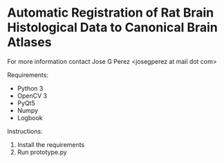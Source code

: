 # Automatic Registration of Rat Brain Histological Data to Canonical Brain Atlases
For more information contact Jose G Perez \<josegperez at mail dot com\>

Requirements:
* Python 3
* OpenCV 3
* PyQt5
* Numpy
* Logbook

Instructions:
  1. Install the requirements
  2. Run prototype.py
